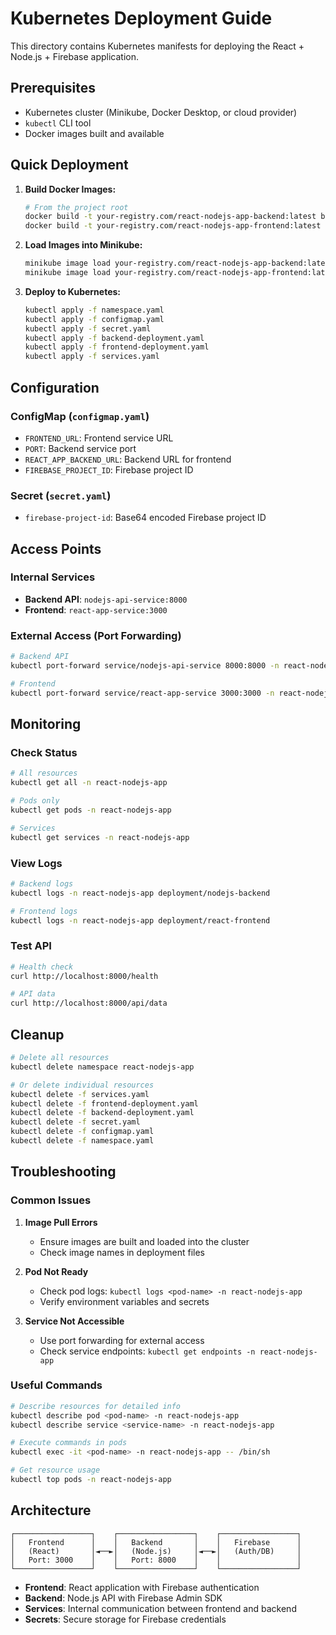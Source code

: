 # Kubernetes Deployment Guide

This directory contains Kubernetes manifests for deploying the React + Node.js + Firebase application.

## Prerequisites

- Kubernetes cluster (Minikube, Docker Desktop, or cloud provider)
- `kubectl` CLI tool
- Docker images built and available

## Quick Deployment

1. **Build Docker Images:**
   ```bash
   # From the project root
   docker build -t your-registry.com/react-nodejs-app-backend:latest backend/
   docker build -t your-registry.com/react-nodejs-app-frontend:latest frontend/
   ```

2. **Load Images into Minikube:**
   ```bash
   minikube image load your-registry.com/react-nodejs-app-backend:latest
   minikube image load your-registry.com/react-nodejs-app-frontend:latest
   ```

3. **Deploy to Kubernetes:**
   ```bash
   kubectl apply -f namespace.yaml
   kubectl apply -f configmap.yaml
   kubectl apply -f secret.yaml
   kubectl apply -f backend-deployment.yaml
   kubectl apply -f frontend-deployment.yaml
   kubectl apply -f services.yaml
   ```

## Configuration

### ConfigMap (`configmap.yaml`)
- `FRONTEND_URL`: Frontend service URL
- `PORT`: Backend service port
- `REACT_APP_BACKEND_URL`: Backend URL for frontend
- `FIREBASE_PROJECT_ID`: Firebase project ID

### Secret (`secret.yaml`)
- `firebase-project-id`: Base64 encoded Firebase project ID

## Access Points

### Internal Services
- **Backend API**: `nodejs-api-service:8000`
- **Frontend**: `react-app-service:3000`

### External Access (Port Forwarding)
```bash
# Backend API
kubectl port-forward service/nodejs-api-service 8000:8000 -n react-nodejs-app

# Frontend
kubectl port-forward service/react-app-service 3000:3000 -n react-nodejs-app
```

## Monitoring

### Check Status
```bash
# All resources
kubectl get all -n react-nodejs-app

# Pods only
kubectl get pods -n react-nodejs-app

# Services
kubectl get services -n react-nodejs-app
```

### View Logs
```bash
# Backend logs
kubectl logs -n react-nodejs-app deployment/nodejs-backend

# Frontend logs
kubectl logs -n react-nodejs-app deployment/react-frontend
```

### Test API
```bash
# Health check
curl http://localhost:8000/health

# API data
curl http://localhost:8000/api/data
```

## Cleanup

```bash
# Delete all resources
kubectl delete namespace react-nodejs-app

# Or delete individual resources
kubectl delete -f services.yaml
kubectl delete -f frontend-deployment.yaml
kubectl delete -f backend-deployment.yaml
kubectl delete -f secret.yaml
kubectl delete -f configmap.yaml
kubectl delete -f namespace.yaml
```

## Troubleshooting

### Common Issues

1. **Image Pull Errors**
   - Ensure images are built and loaded into the cluster
   - Check image names in deployment files

2. **Pod Not Ready**
   - Check pod logs: `kubectl logs <pod-name> -n react-nodejs-app`
   - Verify environment variables and secrets

3. **Service Not Accessible**
   - Use port forwarding for external access
   - Check service endpoints: `kubectl get endpoints -n react-nodejs-app`

### Useful Commands

```bash
# Describe resources for detailed info
kubectl describe pod <pod-name> -n react-nodejs-app
kubectl describe service <service-name> -n react-nodejs-app

# Execute commands in pods
kubectl exec -it <pod-name> -n react-nodejs-app -- /bin/sh

# Get resource usage
kubectl top pods -n react-nodejs-app
```

## Architecture

```
┌─────────────────┐    ┌─────────────────┐    ┌─────────────────┐
│   Frontend      │    │   Backend       │    │   Firebase      │
│   (React)       │◄──►│   (Node.js)     │◄──►│   (Auth/DB)     │
│   Port: 3000    │    │   Port: 8000    │    │                 │
└─────────────────┘    └─────────────────┘    └─────────────────┘
```

- **Frontend**: React application with Firebase authentication
- **Backend**: Node.js API with Firebase Admin SDK
- **Services**: Internal communication between frontend and backend
- **Secrets**: Secure storage for Firebase credentials 